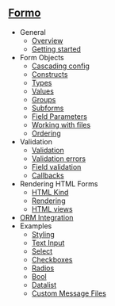 ## [Formo]()
 - General
	 - [Overview](formo.overview)
	 - [Getting started](formo.getting-started)
 - Form Objects
 	 - [Cascading config](formo.cascading_config)
	 - [Constructs](formo.constructs)
	 - [Types](formo.types)
	 - [Values](formo.values)
	 - [Groups](formo.groups)
	 - [Subforms](formo.subforms)
	 - [Field Parameters](formo.parameters)
	 - [Working with files](formo.files)
	 - [Ordering](formo.ordering)
 - Validation
	 - [Validation](formo.validation)
	 - [Validation errors](formo.errors)
	 - [Field validation](formo.validation-field)
	 - [Callbacks](formo.callbacks)
 - Rendering HTML Forms
	 - [HTML Kind](formo.html_kind)
	 - [Rendering](formo.rendering)
	 - [HTML views](formo.html-views)
 - [ORM Integration](formo.orm)
 - Examples
 	- [Styling](formo.ex.styling)
 	- [Text Input](formo.ex.input)
 	- [Select](formo.ex.select)
 	- [Checkboxes](formo.ex.checkboxes)
 	- [Radios](formo.ex.radios)
 	- [Bool](formo.ex.bool)
 	- [Datalist](formo.ex.datalist)
 	- [Custom Message Files](formo.ex.custom-message-file)